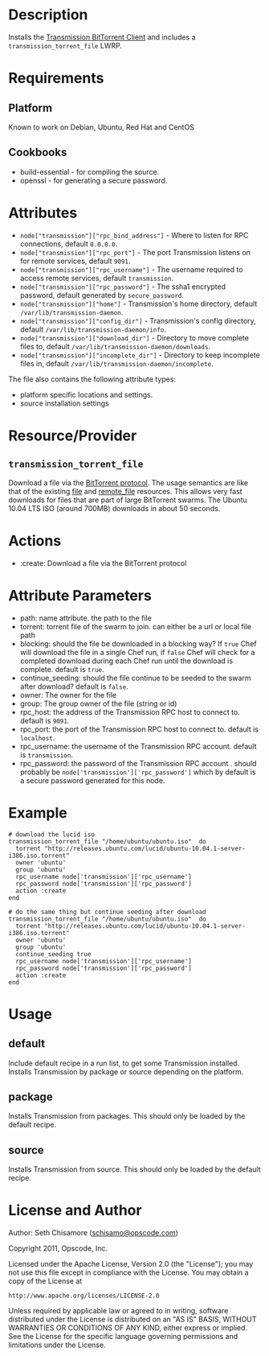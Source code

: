 Description
===========

Installs the [Transmission BitTorrent Client](http://transmissionbt.org) and includes a `transmission_torrent_file` LWRP.

Requirements
============

Platform
--------

Known to work on Debian, Ubuntu, Red Hat and CentOS

Cookbooks
---------

* build-essential - for compiling the source.
* openssl - for generating a secure password.

Attributes
==========

* `node["transmission"]["rpc_bind_address"]` - Where to listen for RPC connections, default `0.0.0.0`.
* `node["transmission"]["rpc_port"]` - The port Transmission listens on for remote services, default `9091`.
* `node["transmission"]["rpc_username"]` - The username required to access remote services, default `transmission`.
* `node["transmission"]["rpc_password"]` - The ssha1 encrypted password, default generated by `secure_password`.
* `node["transmission"]["home"]` - Transmission's home directory, default `/var/lib/transmission-daemon`.
* `node["transmission"]["config_dir"]` - Transmission's config directory, default `/var/lib/transmission-daemon/info`.
* `node["transmission"]["download_dir"]` - Directory to move complete files to, default `/var/lib/transmission-daemon/downloads`.
* `node["transmission"]["incomplete_dir"]` - Directory to keep incomplete files in, default `/var/lib/transmission-daemon/incomplete`.

The file also contains the following attribute types:

* platform specific locations and settings.
* source installation settings

Resource/Provider
=================

`transmission_torrent_file`
---------------------------

Download a file via the [BitTorrent protocol](http://en.wikipedia.org/wiki/BitTorrent).  The usage semantics are like that of the existing [file](http://wiki.opscode.com/display/chef/Resources#Resources-File) and [remote_file](http://wiki.opscode.com/display/chef/Resources#Resources-RemoteFile) resources.  This allows very fast downloads for files that are part of large BitTorrent swarms.  The Ubuntu 10.04 LTS ISO (around 700MB) downloads in about 50 seconds.

# Actions

- :create: Download a file via the BitTorrent protocol

# Attribute Parameters

- path: name attribute. the path to the file
- torrent: torrent file of the swarm to join.  can either be a url or local file path
- blocking: should the file be downloaded in a blocking way?  If `true` Chef will download the file in a single Chef run, if `false` Chef will check for a completed download during each Chef run until the download is complete. default is `true`.
- continue_seeding: should the file continue to be seeded to the swarm after download? default is `false`.
- owner: The owner for the file
- group: The group owner of the file (string or id)
- rpc_host: the address of the Transmission RPC host to connect to. default is `9091`.
- rpc_port: the port of the Transmission RPC host to connect to. default is `localhost`.
- rpc_username: the username of the Transmission RPC account. default is `transmission`.
- rpc_password: the password of the Transmission RPC account . should probably be `node['transmission']['rpc_password']` which by default is a secure password generated for this node.

# Example

    # download the lucid iso
    transmission_torrent_file "/home/ubuntu/ubuntu.iso"  do
      torrent "http://releases.ubuntu.com/lucid/ubuntu-10.04.1-server-i386.iso.torrent"
      owner 'ubuntu'
      group 'ubuntu'
      rpc_username node['transmission']['rpc_username']
      rpc_password node['transmission']['rpc_password']
      action :create
    end
    
    # do the same thing but continue seeding after download
    transmission_torrent_file "/home/ubuntu/ubuntu.iso"  do
      torrent "http://releases.ubuntu.com/lucid/ubuntu-10.04.1-server-i386.iso.torrent"
      owner 'ubuntu'
      group 'ubuntu'
      continue_seeding true
      rpc_username node['transmission']['rpc_username']
      rpc_password node['transmission']['rpc_password']
      action :create
    end

Usage
=====

default
-------

Include default recipe in a run list, to get some Transmission installed. Installs Transmission by package or source depending on the platform.

package
-------

Installs Transmission from packages.  This should only be loaded by the default recipe.

source
------

Installs Transmission from source.  This should only be loaded by the default recipe.

License and Author
==================

Author: Seth Chisamore (<schisamo@opscode.com>)

Copyright 2011, Opscode, Inc.

Licensed under the Apache License, Version 2.0 (the "License");
you may not use this file except in compliance with the License.
You may obtain a copy of the License at

    http://www.apache.org/licenses/LICENSE-2.0

Unless required by applicable law or agreed to in writing, software
distributed under the License is distributed on an "AS IS" BASIS,
WITHOUT WARRANTIES OR CONDITIONS OF ANY KIND, either express or implied.
See the License for the specific language governing permissions and
limitations under the License.
